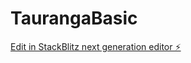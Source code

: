 # TaurangaBasic

[Edit in StackBlitz next generation editor ⚡️](https://stackblitz.com/~/github.com/PedroRestiffo/TaurangaBasic)